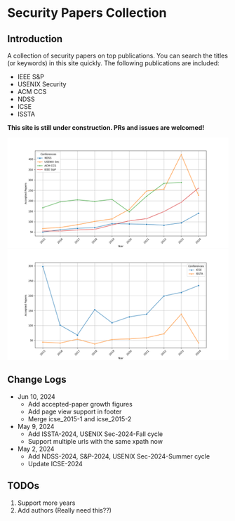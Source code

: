 # Security Papers Collection

## Introduction

A collection of security papers on top publications. You can search the titles (or keywords) in this site quickly. The following publications are included:

- IEEE S&P
- USENIX Security
- ACM CCS
- NDSS
- ICSE
- ISSTA

**This site is still under construction. PRs and issues are welcomed!**

![Top-Tier-4-Security-Conferences](https://github.com/c01dkit/sec-papers-collection/blob/main/img/Top-Tier-4-Security-Conferences.png)
![Top-SE-Conferences](https://github.com/c01dkit/sec-papers-collection/blob/main/img/Top-SE-Conferences.png)

## Change Logs

* Jun 10, 2024
    * Add accepted-paper growth figures
    * Add page view support in footer
    * Merge icse_2015-1 and icse_2015-2
* May 9, 2024 
    * Add ISSTA-2024, USENIX Sec-2024-Fall cycle
    * Support multiple urls with the same xpath now
* May 2, 2024 
    * Add NDSS-2024, S&P-2024, USENIX Sec-2024-Summer cycle
    * Update ICSE-2024

## TODOs

1. Support more years
2. Add authors (Really need this??)